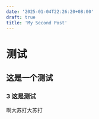 ```yaml
---
date: '2025-01-04T22:26:20+08:00'
draft: true
title: 'My Second Post'
---
```

# 测试
## 这是一个测试
### 3 这是测试
啊大苏打大苏打

